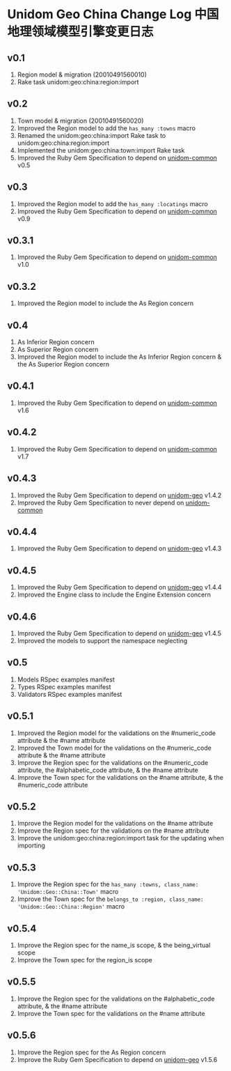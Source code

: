 # Unidom Geo China Change Log 中国地理领域模型引擎变更日志

## v0.1
1. Region model & migration (20010491560010)
2. Rake task unidom:geo:china:region:import

## v0.2
1. Town model & migration (20010491560020)
2. Improved the Region model to add the ``has_many :towns`` macro
3. Renamed the unidom:geo:china:import Rake task to unidom:geo:china:region:import
4. Implemented the unidom:geo:china:town:import Rake task
5. Improved the Ruby Gem Specification to depend on [unidom-common](https://github.com/topbitdu/unidom-common) v0.5

## v0.3
1. Improved the Region model to add the ``has_many :locatings`` macro
2. Improved the Ruby Gem Specification to depend on [unidom-common](https://github.com/topbitdu/unidom-common) v0.9

## v0.3.1
1. Improved the Ruby Gem Specification to depend on [unidom-common](https://github.com/topbitdu/unidom-common) v1.0

## v0.3.2
1. Improved the Region model to include the As Region concern

## v0.4
1. As Inferior Region concern
2. As Superior Region concern
3. Improved the Region model to include the As Inferior Region concern & the As Superior Region concern

## v0.4.1
1. Improved the Ruby Gem Specification to depend on [unidom-common](https://github.com/topbitdu/unidom-common) v1.6

## v0.4.2
1. Improved the Ruby Gem Specification to depend on [unidom-common](https://github.com/topbitdu/unidom-common) v1.7

## v0.4.3
1. Improved the Ruby Gem Specification to depend on [unidom-geo](https://github.com/topbitdu/unidom-geo) v1.4.2
2. Improved the Ruby Gem Specification to never depend on [unidom-common](https://github.com/topbitdu/unidom-common)

## v0.4.4
1. Improved the Ruby Gem Specification to depend on [unidom-geo](https://github.com/topbitdu/unidom-geo) v1.4.3

## v0.4.5
1. Improved the Ruby Gem Specification to depend on [unidom-geo](https://github.com/topbitdu/unidom-geo) v1.4.4
2. Improved the Engine class to include the Engine Extension concern

## v0.4.6
1. Improved the Ruby Gem Specification to depend on [unidom-geo](https://github.com/topbitdu/unidom-geo) v1.4.5
2. Improved the models to support the namespace neglecting

## v0.5
1. Models RSpec examples manifest
2. Types RSpec examples manifest
3. Validators RSpec examples manifest

## v0.5.1
1. Improved the Region model for the validations on the #numeric_code attribute & the #name attribute
2. Improved the Town model for the validations on the #numeric_code attribute & the #name attribute
3. Improve the Region spec for the validations on the #numeric_code attribute, the #alphabetic_code attribute, & the #name attribute
4. Improve the Town spec for the validations on the #name attribute, & the #numeric_code attribute

## v0.5.2
1. Improve the Region model for the validations on the #name attribute
2. Improve the Region spec for the validations on the #name attribute
3. Improve the unidom:geo:china:region:import task for the updating when importing

## v0.5.3
1. Improve the Region spec for the ``has_many :towns, class_name: 'Unidom::Geo::China::Town'`` macro
2. Improve the Town spec for the ``belongs_to :region, class_name: 'Unidom::Geo::China::Region'`` macro

## v0.5.4
1. Improve the Region spec for the name_is scope, & the being_virtual scope
2. Improve the Town spec for the region_is scope

## v0.5.5
1. Improve the Region spec for the validations on the #alphabetic_code attribute, & the #name attribute
2. Improve the Town spec for the validations on the #name attribute

## v0.5.6
1. Improve the Region spec for the As Region concern
2. Improve the Ruby Gem Specification to depend on [unidom-geo](https://github.com/topbitdu/unidom-geo) v1.5.6
